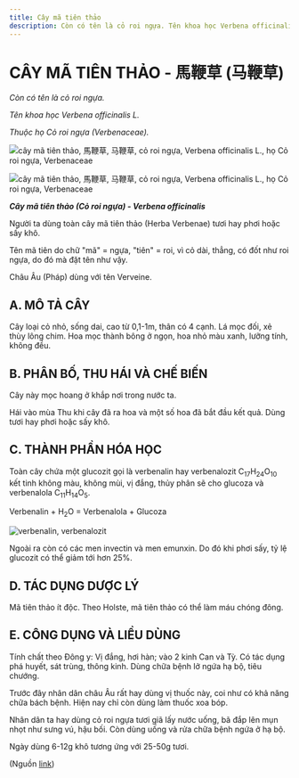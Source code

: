 ```yaml
---
title: Cây mã tiên thảo
description: Còn có tên là cỏ roi ngựa. Tên khoa học Verbena officinalis L.. Thuộc họ Cỏ roi ngựa (Verbenaceae). Người ta dùng toàn cây mã tiên thảo (Herba Verbenae) tươi hay phơi hoặc sấy khô. Tên mã tiên do chữ "mã" = ngựa, "tiên" = roi, vì cỏ dài, thẳng, có đốt như roi ngựa, do đó mà đặt tên như vậy. Châu Âu (Pháp) dùng với tên Verveine.
---
```

# CÂY MÃ TIÊN THẢO - 馬鞭草 (马鞭草)

*Còn có tên là cỏ roi ngựa.*

*Tên khoa học Verbena officinalis L.*

*Thuộc họ Cỏ roi ngựa (Verbenaceae).*

![cây mã tiên thảo, 馬鞭草, 马鞭草, cỏ roi ngựa, Verbena officinalis L., họ Cỏ roi ngựa, Verbenaceae](/imgs/do-tat-loi/ctvvtvn/cay-ma-tien-thao.jpg)

![cây mã tiên thảo, 馬鞭草, 马鞭草, cỏ roi ngựa, Verbena officinalis L., họ Cỏ roi ngựa, Verbenaceae](/imgs/do-tat-loi/ctvvtvn/cay-ma-tien-thao-2.jpg)

***Cây mã tiên thảo (Cỏ roi ngựa) - Verbena officinalis***

Người ta dùng toàn cây mã tiên thảo (Herba Verbenae) tươi hay phơi hoặc sấy khô.

Tên mã tiên do chữ "mã" = ngựa, "tiên" = roi, vì cỏ dài, thẳng, có đốt như roi ngựa, do đó mà đặt tên như vậy.

Châu Âu (Pháp) dùng với tên Verveine.

## A. MÔ TẢ CÂY

Cây loại cỏ nhỏ, sống dai, cao từ 0,1-1m, thân có 4 cạnh. Lá mọc đối, xẻ thùy lông chim. Hoa mọc thành bông ở ngọn, hoa nhỏ màu xanh, lưỡng tính, không đều.

## B. PHÂN BỐ, THU HÁI VÀ CHẾ BIẾN

Cây này mọc hoang ở khắp nơi trong nước ta.

Hái vào mùa Thu khi cây đã ra hoa và một số hoa đã bắt đầu kết quả. Dùng tươi hay phơi hoặc sấy khô.

## C. THÀNH PHẦN HÓA HỌC

Toàn cây chứa một glucozit gọi là verbenalin hay verbenalozit C<sub>17</sub>H<sub>24</sub>O<sub>10</sub> kết tinh không màu, không mùi, vị đắng, thủy phân sẽ cho glucoza và verbenalola C<sub>11</sub>H<sub>14</sub>O<sub>5</sub>.

Verbenalin + H<sub>2</sub>O = Verbenalola + Glucoza

![verbenalin, verbenalozit ](/imgs/do-tat-loi/ctvvtvn/cay-ma-tien-thao-3.jpg)

Ngoài ra còn có các men invectin và men emunxin. Do đó khi phơi sấy, tỷ lệ glucozit có thể giảm tới hơn 25%.

## D. TÁC DỤNG DƯỢC LÝ

Mã tiên thảo ít độc. Theo Holste, mã tiên thảo có thể làm máu chóng đông.

## E. CÔNG DỤNG VÀ LIỀU DÙNG

Tính chất theo Đông y: Vị đắng, hơi hàn; vào 2 kinh Can và Tỳ. Có tác dụng phá huyết, sát trùng, thông kinh. Dùng chữa bệnh lở ngứa hạ bộ, tiêu chướng.

Trước đây nhân dân châu Âu rất hay dùng vị thuốc này, coi như có khả năng chữa bách bệnh. Hiện nay chỉ còn dùng làm thuốc xoa bóp.

Nhân dân ta hay dùng cỏ roi ngựa tươi giã lấy nước uống, bã đắp lên mụn nhọt như sưng vú, hậu bối. Còn dùng uống và rửa chữa bệnh ngứa ở hạ bộ.

Ngày dùng 6-12g khô tương ứng với 25-50g tươi.

(Nguồn <a href="http://www.thuocvuonnha.com/nhung-cay-thuoc-va-vi-thuoc-viet-nam/ket-qua-tra-cuu/cay-ma-tien-thao" target="_blank">link</a>)
